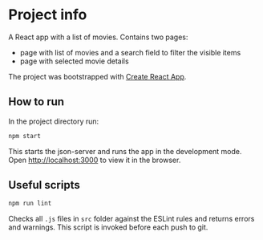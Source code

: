 # Project info

A React app with a list of movies. Contains two pages:

- page with list of movies and a search field to filter the visible items
- page with selected movie details

The project was bootstrapped with [Create React App](https://github.com/facebook/create-react-app).

## How to run

In the project directory run:

```cmd
npm start
```

This starts the json-server and runs the app in the development mode.
Open [http://localhost:3000](http://localhost:3000) to view it in the browser.

## Useful scripts

```cmd
npm run lint
```

Checks all `.js` files in `src` folder against the ESLint rules and returns errors and warnings. This script is invoked before each push to git.
